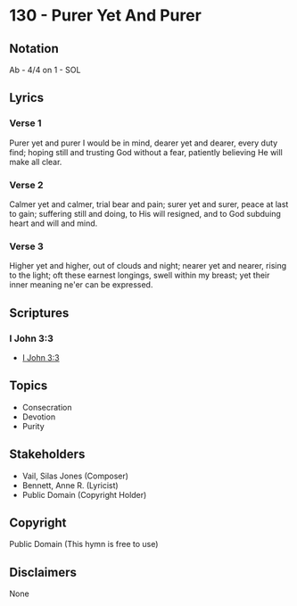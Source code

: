 # 130 - Purer Yet And Purer

## Notation

Ab - 4/4 on 1 - SOL

## Lyrics

### Verse 1

Purer yet and purer I would be in mind, dearer yet and dearer, every duty find; hoping still and trusting God without a fear, patiently believing He will make all clear.

### Verse 2

Calmer yet and calmer, trial bear and pain; surer yet and surer, peace at last to gain; suffering still and doing, to His will resigned, and to God subduing heart and will and mind.

### Verse 3

Higher yet and higher, out of clouds and night; nearer yet and nearer, rising to the light; oft these earnest longings, swell within my breast; yet their inner meaning ne'er can be expressed.


## Scriptures

### I John 3:3

- [I John 3:3](https://www.biblegateway.com/passage/?search=I%20John%203%3A3)


## Topics

- Consecration
- Devotion
- Purity

## Stakeholders

- Vail, Silas Jones (Composer)
- Bennett, Anne R. (Lyricist)
- Public Domain (Copyright Holder)

## Copyright

Public Domain
(This hymn is free to use)

## Disclaimers

None


